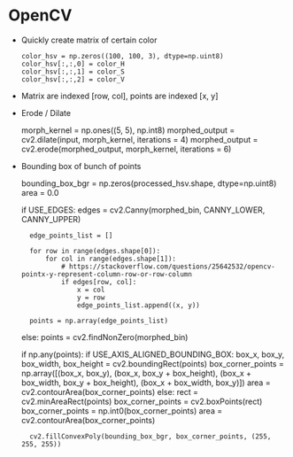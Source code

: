 # OpenCV

- Quickly create matrix of certain color

      color_hsv = np.zeros((100, 100, 3), dtype=np.uint8)
      color_hsv[:,:,0] = color_H
      color_hsv[:,:,1] = color_S
      color_hsv[:,:,2] = color_V

- Matrix are indexed [row, col], points are indexed [x, y]

- Erode / Dilate

    morph_kernel = np.ones((5, 5), np.int8)
    morphed_output = cv2.dilate(input, morph_kernel, iterations = 4)
    morphed_output = cv2.erode(morphed_output, morph_kernel, iterations = 6)

- Bounding box of bunch of points

    bounding_box_bgr = np.zeros(processed_hsv.shape, dtype=np.uint8)
    area = 0.0

    if USE_EDGES:
        edges = cv2.Canny(morphed_bin, CANNY_LOWER, CANNY_UPPER)

        edge_points_list = []

        for row in range(edges.shape[0]):
            for col in range(edges.shape[1]):
                # https://stackoverflow.com/questions/25642532/opencv-pointx-y-represent-column-row-or-row-column
                if edges[row, col]:
                    x = col
                    y = row
                    edge_points_list.append((x, y))

        points = np.array(edge_points_list)

    else:
        points = cv2.findNonZero(morphed_bin)

    if np.any(points):
        if USE_AXIS_ALIGNED_BOUNDING_BOX:
            box_x, box_y, box_width, box_height = cv2.boundingRect(points)
            box_corner_points = np.array([(box_x, box_y), (box_x, box_y + box_height), (box_x + box_width, box_y + box_height), (box_x + box_width, box_y)])
            area = cv2.contourArea(box_corner_points)
        else:
            rect = cv2.minAreaRect(points)
            box_corner_points = cv2.boxPoints(rect)
            box_corner_points = np.int0(box_corner_points)
            area = cv2.contourArea(box_corner_points)

        cv2.fillConvexPoly(bounding_box_bgr, box_corner_points, (255, 255, 255))
